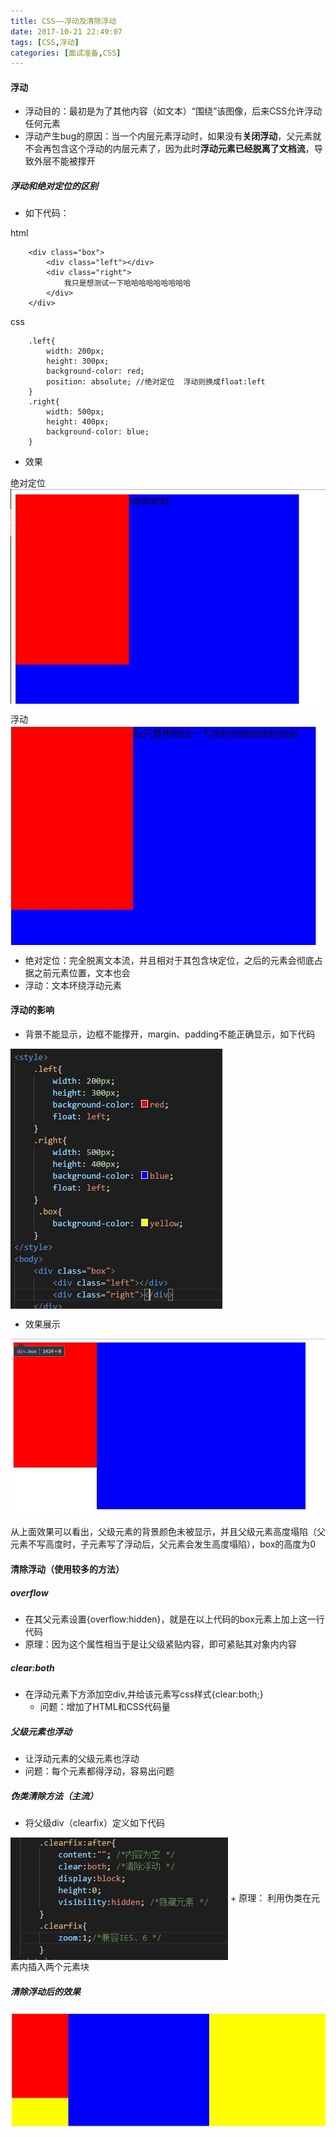 ```yaml
---
title: CSS——浮动及清除浮动
date: 2017-10-21 22:49:07
tags: [CSS,浮动]
categories: [面试准备,CSS]
---
```

#### 浮动
+ 浮动目的：最初是为了其他内容（如文本）“围绕”该图像，后来CSS允许浮动任何元素
+ 浮动产生bug的原因：当一个内层元素浮动时，如果没有**关闭浮动**，父元素就不会再包含这个浮动的内层元素了，因为此时**浮动元素已经脱离了文档流**，导致外层不能被撑开
<!-- more  -->

##### 浮动和绝对定位的区别
+ 如下代码：   

html
```
    <div class="box">
        <div class="left"></div>
        <div class="right">
            我只是想测试一下哈哈哈哈哈哈哈哈哈
        </div>
    </div>     

```
css
```
    .left{
        width: 200px;
        height: 300px;
        background-color: red;
        position: absolute; //绝对定位  浮动则换成float:left
    }
    .right{
        width: 500px;
        height: 400px;
        background-color: blue;
    }

```
+ 效果  

绝对定位
<img src='/img/2017-10-21/float1.JPG' align="center" />

浮动
<img src='/img/2017-10-21/float2.JPG' align="center" />

+ 绝对定位：完全脱离文本流，并且相对于其包含块定位，之后的元素会彻底占据之前元素位置，文本也会
+ 浮动：文本环绕浮动元素

#### 浮动的影响
+ 背景不能显示，边框不能撑开，margin、padding不能正确显示，如下代码
<img src='/img/2017-10-21/float4.JPG' align="center" />

+ 效果展示
<img src='/img/2017-10-21/float3.JPG' align="center" />

从上面效果可以看出，父级元素的背景颜色未被显示，并且父级元素高度塌陷（父元素不写高度时，子元素写了浮动后，父元素会发生高度塌陷），box的高度为0

#### 清除浮动（使用较多的方法）
##### overflow
+ 在其父元素设置{overflow:hidden}，就是在以上代码的box元素上加上这一行代码
+ 原理：因为这个属性相当于是让父级紧贴内容，即可紧贴其对象内内容
##### clear:both
+ 在浮动元素下方添加空div,并给该元素写css样式{clear:both;}
    + 问题：增加了HTML和CSS代码量
##### 父级元素也浮动
+ 让浮动元素的父级元素也浮动
+ 问题：每个元素都得浮动，容易出问题
##### 伪类清除方法（主流）
+ 将父级div（clearfix）定义如下代码
<img src='/img/2017-10-21/float5.JPG' align="center" />
+ 原理： 利用伪类在元素内插入两个元素块

##### 清除浮动后的效果
<img src='/img/2017-10-21/float6.JPG' align="center" />